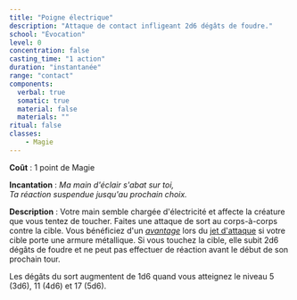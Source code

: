 ```yaml
---
title: "Poigne électrique"
description: "Attaque de contact infligeant 2d6 dégâts de foudre."
school: "Évocation"
level: 0
concentration: false
casting_time: "1 action"
duration: "instantanée"
range: "contact"
components:
  verbal: true
  somatic: true
  material: false
  materials: ""
ritual: false
classes:
    - Magie
---
```

**Coût** : 1 point de Magie   

**Incantation** :  *Ma main d'éclair s'abat sur toi,*   
*Ta réaction suspendue jusqu'au prochain choix.*   

**Description** : Votre main semble chargée d'électricité et affecte la créature que vous tentez de toucher. Faites une attaque de sort au corps-à-corps contre la cible. Vous bénéficiez d'un [_avantage_](/utiliser-les-caracteristiques/#avantage-et-desavantage) lors du [jet d'attaque](/combattre/#jets-d-attaque) si votre cible porte une armure métallique. Si vous touchez la cible, elle subit 2d6 dégâts de foudre et ne peut pas effectuer de réaction avant le début de son prochain tour.

Les dégâts du sort augmentent de 1d6 quand vous atteignez le niveau 5 (3d6), 11 (4d6) et 17 (5d6).
